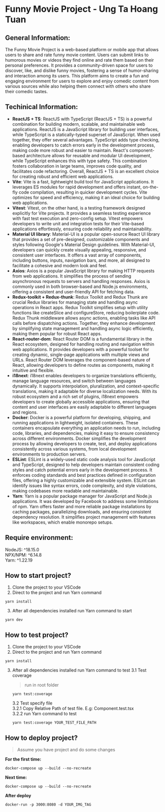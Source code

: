 # Funny Movie Project - Ung Ta Hoang Tuan

## General Information:
The Funny Movie Project is a web-based platform or mobile app that allows users to share and rate funny movie content. Users can submit links to humorous movies or videos they find online and rate them based on their personal preferences. It provides a community-driven space for users to discover, like, and dislike funny movies, fostering a sense of humor-sharing and interaction among its users. This platform aims to create a fun and engaging environment for users to explore and enjoy comedic content from various sources while also helping them connect with others who share their comedic tastes.

## Techinical Information:
- **ReactJS + TS**: ReactJS with TypeScript (ReactJS + TS) is a powerful combination for building modern, scalable, and maintainable web applications. ReactJS is a JavaScript library for building user interfaces, while TypeScript is a statically-typed superset of JavaScript. When used together, they offer several advantages. TypeScript adds type checking, enabling developers to catch errors early in the development process, making code more robust and easier to maintain. React's component-based architecture allows for reusable and modular UI development, while TypeScript enhances this with type safety. This combination fosters collaboration in large teams, improves code quality, and facilitates code refactoring. Overall, ReactJS + TS is an excellent choice for creating robust and efficient web applications.
- **Vite**: Vite is a fast, lightweight build tool for JavaScript applications. It leverages ES modules for rapid development and offers instant, on-the-fly code compilation, resulting in quicker development cycles. Vite optimizes for speed and efficiency, making it an ideal choice for building web applications.
- **Vitest**: Vitest, on the other hand, is a testing framework designed explicitly for Vite projects. It provides a seamless testing experience with fast test execution and zero-config setup. Vitest empowers developers to write unit and integration tests for their Vite-based applications effortlessly, ensuring code reliability and maintainability.
- **Material UI library**: Material-UI is a popular open-source React UI library that provides a set of pre-designed, customizable components and styles following Google's Material Design guidelines. With Material-UI, developers can quickly create visually appealing, responsive, and consistent user interfaces. It offers a vast array of components, including buttons, inputs, navigation bars, and more, all designed to facilitate a cohesive and modern look and feel.
- **Axios**: Axios is a popular JavaScript library for making HTTP requests from web applications. It simplifies the process of sending asynchronous requests to servers and handling responses. Axios is commonly used in both browser-based and Node.js environments, offering a consistent and user-friendly API for fetching data.
- **Redux-toolkit + Redux-thunk**: Redux Toolkit and Redux Thunk are crucial Redux libraries for managing state and handling async operations in React apps. Redux Toolkit simplifies setup with utility functions like createSlice and configureStore, reducing boilerplate code. Redux Thunk middleware allows async actions, enabling tasks like API calls before dispatching actions. Together, they enhance development by simplifying state management and handling async logic efficiently, making them popular for robust React apps.
- **React-router-dom**: React Router DOM is a fundamental library in the React ecosystem, designed for handling routing and navigation within web applications. It provides developers with a powerful toolset for creating dynamic, single-page applications with multiple views and URLs. React Router DOM leverages the component-based nature of React, allowing developers to define routes as components, making it intuitive and flexible.
- **i18next**: i18next enables developers to organize translations efficiently, manage language resources, and switch between languages dynamically. It supports interpolation, pluralization, and context-specific translations, making it adaptable for diverse localization needs. With its robust ecosystem and a rich set of plugins, i18next empowers developers to create globally accessible applications, ensuring that content and user interfaces are easily adaptable to different languages and regions.
- **Docker**: Docker is a powerful platform for developing, shipping, and running applications in lightweight, isolated containers. These containers encapsulate everything an application needs to run, including code, libraries, and dependencies, making it easy to ensure consistency across different environments. Docker simplifies the development process by allowing developers to create, test, and deploy applications consistently across various systems, from local development environments to production servers.
- **ESLint**: ESLint is a widely-used static code analysis tool for JavaScript and TypeScript, designed to help developers maintain consistent coding styles and catch potential errors early in the development process. It enforces coding standards and best practices defined in configuration files, offering a highly customizable and extensible system. ESLint can identify issues like syntax errors, code complexity, and style violations, making codebases more readable and maintainable.
- **Yarn**: Yarn is a popular package manager for JavaScript and Node.js applications. It was developed by Facebook to address some limitations of npm. Yarn offers faster and more reliable package installations by caching packages, parallelizing downloads, and ensuring consistent dependency resolution. It simplifies project management with features like workspaces, which enable monorepo setups.

## Require environment:
NodeJS: ^18.15.0
<br/>
NPX/NPM: ^6.14.8
<br/>
Yarn: ^1.22.19

## How to start project?
1. Clone the project to your VSCode
2. Direct to the project and run Yarn command
```
yarn install
```
3. After all dependencies installed run Yarn command to start
```
yarn dev
```

## How to test project?
1. Clone the project to your VSCode
2. Direct to the project and run Yarn command
```
yarn install
```
3. After all dependencies installed run Yarn command to test
   3.1 Test coverage
   > run in root folder
   ```
   yarn test:coverage
   ```
   3.2 Test specify file
   <br/>
   3.2.1 Copy Relative Path of test file. E.g: Component.test.tsx
   <br/>
   3.2.2 run Yarn command to test
   ```
   yarn test:coverage YOUR_TEST_FILE_PATH
   ```

## How to deploy project? 
> Assume you have project and do some changes

**For the first time:**
``` 
docker-compose up --build --no-recreate
```

**Next time:**
```
docker-compose up --build --no-recreate
```

**After deploy**
```
docker-run -p 3000:8080 -d YOUR_IMG_TAG
```
